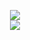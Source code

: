 <p align = 'center'>
  <img
    src="https://github-readme-stats.vercel.app/api/top-langs/?username=tony-stark-17&layout=compact&theme=github_dark&hide_border=true"
  />
  <br>
  <img
    src="https://github-readme-stats.vercel.app/api?username=tony-stark-17&count_private=true&include_all_commits=true&show_icons=true&theme=github_dark&hide_title=true&hide_border=true"
  />
  <br><br>
  
</p>
